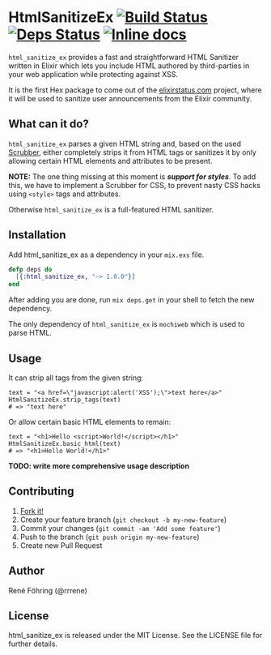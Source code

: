 # HtmlSanitizeEx [![Build Status](https://travis-ci.org/rrrene/html_sanitize_ex.svg)](https://travis-ci.org/rrrene/html_sanitize_ex) [![Deps Status](https://beta.hexfaktor.org/badge/all/github/rrrene/html_sanitize_ex.svg)](https://beta.hexfaktor.org/github/rrrene/html_sanitize_ex) [![Inline docs](http://inch-ci.org/github/rrrene/html_sanitize_ex.svg?branch=master)](http://inch-ci.org/github/rrrene/html_sanitize_ex)

`html_sanitize_ex` provides a fast and straightforward HTML Sanitizer written in Elixir which lets you include HTML authored by third-parties in your web application while protecting against XSS.

It is the first Hex package to come out of the [elixirstatus.com](http://elixirstatus.com) project, where it will be used to sanitize user announcements from the Elixir community.



## What can it do?

`html_sanitize_ex` parses a given HTML string and, based on the used [Scrubber](https://github.com/rrrene/html_sanitize_ex/tree/master/lib/html_sanitize_ex/scrubber), either completely strips it from HTML tags or sanitizes it by only allowing certain HTML elements and attributes to be present.

**NOTE:** The one thing missing at this moment is ***support for styles***. To add this, we have to implement a Scrubber for CSS, to prevent nasty CSS hacks using `<style>` tags and attributes.

Otherwise `html_sanitize_ex` is a full-featured HTML sanitizer.

## Installation

Add html_sanitize_ex as a dependency in your `mix.exs` file.

```elixir
defp deps do
  [{:html_sanitize_ex, "~> 1.0.0"}]
end
```

After adding you are done, run `mix deps.get` in your shell to fetch the new dependency.

The only dependency of `html_sanitize_ex` is `mochiweb` which is used to parse HTML.


## Usage

It can strip all tags from the given string:

    text = "<a href=\"javascript:alert('XSS');\">text here</a>"
    HtmlSanitizeEx.strip_tags(text)
    # => "text here"

Or allow certain basic HTML elements to remain:

    text = "<h1>Hello <script>World!</script></h1>"
    HtmlSanitizeEx.basic_html(text)
    # => "<h1>Hello World!</h1>"

**TODO: write more comprehensive usage description**


## Contributing

1. [Fork it!](http://github.com/rrrene/html_sanitize_ex/fork)
2. Create your feature branch (`git checkout -b my-new-feature`)
3. Commit your changes (`git commit -am 'Add some feature'`)
4. Push to the branch (`git push origin my-new-feature`)
5. Create new Pull Request



## Author

René Föhring (@rrrene)




## License

html_sanitize_ex is released under the MIT License. See the LICENSE file for further
details.

